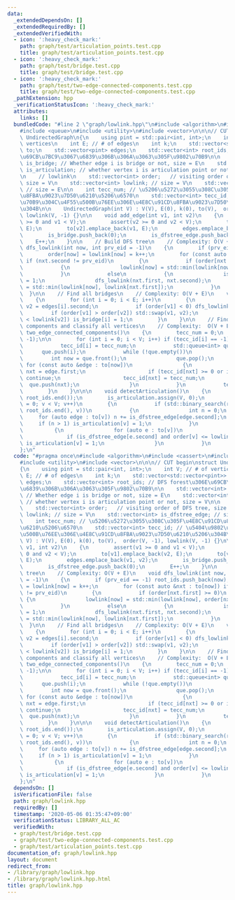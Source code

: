 ```yaml
---
data:
  _extendedDependsOn: []
  _extendedRequiredBy: []
  _extendedVerifiedWith:
  - icon: ':heavy_check_mark:'
    path: graph/test/articulation_points.test.cpp
    title: graph/test/articulation_points.test.cpp
  - icon: ':heavy_check_mark:'
    path: graph/test/bridge.test.cpp
    title: graph/test/bridge.test.cpp
  - icon: ':heavy_check_mark:'
    path: graph/test/two-edge-connected-components.test.cpp
    title: graph/test/two-edge-connected-components.test.cpp
  _pathExtension: hpp
  _verificationStatusIcon: ':heavy_check_mark:'
  attributes:
    links: []
  bundledCode: "#line 2 \"graph/lowlink.hpp\"\n#include <algorithm>\n#include <cassert>\n\
    #include <queue>\n#include <utility>\n#include <vector>\n\n\n// CUT begin\nstruct\
    \ UndirectedGraph\n{\n    using pint = std::pair<int, int>;\n    int V; // # of\
    \ vertices\n    int E; // # of edges\n    int k;\n    std::vector<std::vector<pint>>\
    \ to;\n    std::vector<pint> edges;\n    std::vector<int> root_ids; // DFS forest\u306E\
    \u69CB\u7BC9\u3067\u6839\u306B\u306A\u3063\u305F\u9802\u70B9\n\n    std::vector<int>\
    \ is_bridge; // Whether edge i is bridge or not, size = E\n    std::vector<int>\
    \ is_articulation; // whether vertex i is articulation point or not, size = V\n\
    \n    // lowlink\n    std::vector<int> order;   // visiting order of DFS tree,\
    \ size = V\n    std::vector<int> lowlink; // size = V\n    std::vector<int> is_dfstree_edge;\
    \ // size = E\n\n    int tecc_num; // \u5206\u5272\u3055\u308C\u305F\u4E8C\u91CD\
    \u8FBA\u9023\u7D50\u6210\u5206\u6570\n    std::vector<int> tecc_id; // \u5404\u9802\
    \u70B9\u304C\u4F55\u500B\u76EE\u306E\u4E8C\u91CD\u8FBA\u9023\u7D50\u6210\u5206\
    \u304B\n\n    UndirectedGraph(int V) : V(V), E(0), k(0), to(V),  order(V, -1),\
    \ lowlink(V, -1) {}\n\n    void add_edge(int v1, int v2)\n    {\n        assert(v1\
    \ >= 0 and v1 < V);\n        assert(v2 >= 0 and v2 < V);\n        to[v1].emplace_back(v2,\
    \ E);\n        to[v2].emplace_back(v1, E);\n        edges.emplace_back(v1, v2);\n\
    \        is_bridge.push_back(0);\n        is_dfstree_edge.push_back(0);\n    \
    \    E++;\n    }\n\n    // Build DFS tree\n    // Complexity: O(V + E)\n    void\
    \ dfs_lowlink(int now, int prv_eid = -1)\n    {\n        if (prv_eid == -1) root_ids.push_back(now);\n\
    \        order[now] = lowlink[now] = k++;\n        for (const auto &nxt : to[now])\
    \ if (nxt.second != prv_eid)\n        {\n            if (order[nxt.first] >= 0)\n\
    \            {\n                lowlink[now] = std::min(lowlink[now], order[nxt.first]);\n\
    \            }\n            else\n            {\n                is_dfstree_edge[nxt.second]\
    \ = 1;\n                dfs_lowlink(nxt.first, nxt.second);\n                lowlink[now]\
    \ = std::min(lowlink[now], lowlink[nxt.first]);\n            }\n        }\n  \
    \  }\n\n    // Find all bridges\n    // Complexity: O(V + E)\n    void detectBridge()\n\
    \    {\n        for (int i = 0; i < E; i++)\n        {\n            int v1 = edges[i].first,\
    \ v2 = edges[i].second;\n            if (order[v1] < 0) dfs_lowlink(v1);\n   \
    \         if (order[v1] > order[v2]) std::swap(v1, v2);\n            if (order[v1]\
    \ < lowlink[v2]) is_bridge[i] = 1;\n        }\n    }\n\n    // Find two-edge-connected\
    \ components and classify all vertices\n    // Complexity:  O(V + E)\n    void\
    \ two_edge_connected_components()\n    {\n        tecc_num = 0;\n        tecc_id.assign(V,\
    \ -1);\n\n        for (int i = 0; i < V; i++) if (tecc_id[i] == -1)\n        {\n\
    \            tecc_id[i] = tecc_num;\n            std::queue<int> que;\n      \
    \      que.push(i);\n            while (!que.empty())\n            {\n       \
    \         int now = que.front();\n                que.pop();\n               \
    \ for (const auto &edge : to[now])\n                {\n                    int\
    \ nxt = edge.first;\n                    if (tecc_id[nxt] >= 0 or is_bridge[edge.second])\
    \ continue;\n                    tecc_id[nxt] = tecc_num;\n                  \
    \  que.push(nxt);\n                }\n            }\n            tecc_num++;\n\
    \        }\n    }\n\n\n    void detectArticulation()\n    {\n        std::sort(root_ids.begin(),\
    \ root_ids.end());\n        is_articulation.assign(V, 0);\n        for (int v\
    \ = 0; v < V; v++)\n        {\n            if (std::binary_search(root_ids.begin(),\
    \ root_ids.end(), v))\n            {\n                int n = 0;\n           \
    \     for (auto edge : to[v]) n += is_dfstree_edge[edge.second];\n           \
    \     if (n > 1) is_articulation[v] = 1;\n            }\n            else\n  \
    \          {\n                for (auto e : to[v])\n                {\n      \
    \              if (is_dfstree_edge[e.second] and order[v] <= lowlink[e.first])\
    \ is_articulation[v] = 1;\n                }\n            }\n        }\n    }\n\
    };\n"
  code: "#pragma once\n#include <algorithm>\n#include <cassert>\n#include <queue>\n\
    #include <utility>\n#include <vector>\n\n\n// CUT begin\nstruct UndirectedGraph\n\
    {\n    using pint = std::pair<int, int>;\n    int V; // # of vertices\n    int\
    \ E; // # of edges\n    int k;\n    std::vector<std::vector<pint>> to;\n    std::vector<pint>\
    \ edges;\n    std::vector<int> root_ids; // DFS forest\u306E\u69CB\u7BC9\u3067\
    \u6839\u306B\u306A\u3063\u305F\u9802\u70B9\n\n    std::vector<int> is_bridge;\
    \ // Whether edge i is bridge or not, size = E\n    std::vector<int> is_articulation;\
    \ // whether vertex i is articulation point or not, size = V\n\n    // lowlink\n\
    \    std::vector<int> order;   // visiting order of DFS tree, size = V\n    std::vector<int>\
    \ lowlink; // size = V\n    std::vector<int> is_dfstree_edge; // size = E\n\n\
    \    int tecc_num; // \u5206\u5272\u3055\u308C\u305F\u4E8C\u91CD\u8FBA\u9023\u7D50\
    \u6210\u5206\u6570\n    std::vector<int> tecc_id; // \u5404\u9802\u70B9\u304C\u4F55\
    \u500B\u76EE\u306E\u4E8C\u91CD\u8FBA\u9023\u7D50\u6210\u5206\u304B\n\n    UndirectedGraph(int\
    \ V) : V(V), E(0), k(0), to(V),  order(V, -1), lowlink(V, -1) {}\n\n    void add_edge(int\
    \ v1, int v2)\n    {\n        assert(v1 >= 0 and v1 < V);\n        assert(v2 >=\
    \ 0 and v2 < V);\n        to[v1].emplace_back(v2, E);\n        to[v2].emplace_back(v1,\
    \ E);\n        edges.emplace_back(v1, v2);\n        is_bridge.push_back(0);\n\
    \        is_dfstree_edge.push_back(0);\n        E++;\n    }\n\n    // Build DFS\
    \ tree\n    // Complexity: O(V + E)\n    void dfs_lowlink(int now, int prv_eid\
    \ = -1)\n    {\n        if (prv_eid == -1) root_ids.push_back(now);\n        order[now]\
    \ = lowlink[now] = k++;\n        for (const auto &nxt : to[now]) if (nxt.second\
    \ != prv_eid)\n        {\n            if (order[nxt.first] >= 0)\n           \
    \ {\n                lowlink[now] = std::min(lowlink[now], order[nxt.first]);\n\
    \            }\n            else\n            {\n                is_dfstree_edge[nxt.second]\
    \ = 1;\n                dfs_lowlink(nxt.first, nxt.second);\n                lowlink[now]\
    \ = std::min(lowlink[now], lowlink[nxt.first]);\n            }\n        }\n  \
    \  }\n\n    // Find all bridges\n    // Complexity: O(V + E)\n    void detectBridge()\n\
    \    {\n        for (int i = 0; i < E; i++)\n        {\n            int v1 = edges[i].first,\
    \ v2 = edges[i].second;\n            if (order[v1] < 0) dfs_lowlink(v1);\n   \
    \         if (order[v1] > order[v2]) std::swap(v1, v2);\n            if (order[v1]\
    \ < lowlink[v2]) is_bridge[i] = 1;\n        }\n    }\n\n    // Find two-edge-connected\
    \ components and classify all vertices\n    // Complexity:  O(V + E)\n    void\
    \ two_edge_connected_components()\n    {\n        tecc_num = 0;\n        tecc_id.assign(V,\
    \ -1);\n\n        for (int i = 0; i < V; i++) if (tecc_id[i] == -1)\n        {\n\
    \            tecc_id[i] = tecc_num;\n            std::queue<int> que;\n      \
    \      que.push(i);\n            while (!que.empty())\n            {\n       \
    \         int now = que.front();\n                que.pop();\n               \
    \ for (const auto &edge : to[now])\n                {\n                    int\
    \ nxt = edge.first;\n                    if (tecc_id[nxt] >= 0 or is_bridge[edge.second])\
    \ continue;\n                    tecc_id[nxt] = tecc_num;\n                  \
    \  que.push(nxt);\n                }\n            }\n            tecc_num++;\n\
    \        }\n    }\n\n\n    void detectArticulation()\n    {\n        std::sort(root_ids.begin(),\
    \ root_ids.end());\n        is_articulation.assign(V, 0);\n        for (int v\
    \ = 0; v < V; v++)\n        {\n            if (std::binary_search(root_ids.begin(),\
    \ root_ids.end(), v))\n            {\n                int n = 0;\n           \
    \     for (auto edge : to[v]) n += is_dfstree_edge[edge.second];\n           \
    \     if (n > 1) is_articulation[v] = 1;\n            }\n            else\n  \
    \          {\n                for (auto e : to[v])\n                {\n      \
    \              if (is_dfstree_edge[e.second] and order[v] <= lowlink[e.first])\
    \ is_articulation[v] = 1;\n                }\n            }\n        }\n    }\n\
    };\n"
  dependsOn: []
  isVerificationFile: false
  path: graph/lowlink.hpp
  requiredBy: []
  timestamp: '2020-05-06 01:35:47+09:00'
  verificationStatus: LIBRARY_ALL_AC
  verifiedWith:
  - graph/test/bridge.test.cpp
  - graph/test/two-edge-connected-components.test.cpp
  - graph/test/articulation_points.test.cpp
documentation_of: graph/lowlink.hpp
layout: document
redirect_from:
- /library/graph/lowlink.hpp
- /library/graph/lowlink.hpp.html
title: graph/lowlink.hpp
---
```

